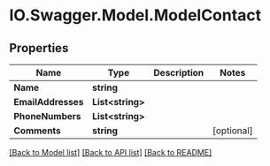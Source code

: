 # IO.Swagger.Model.ModelContact
## Properties

Name | Type | Description | Notes
------------ | ------------- | ------------- | -------------
**Name** | **string** |  | 
**EmailAddresses** | **List&lt;string&gt;** |  | 
**PhoneNumbers** | **List&lt;string&gt;** |  | 
**Comments** | **string** |  | [optional] 

[[Back to Model list]](../README.md#documentation-for-models) [[Back to API list]](../README.md#documentation-for-api-endpoints) [[Back to README]](../README.md)

